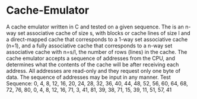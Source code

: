 # Cache-Emulator
A cache emulator written in C and tested on a given sequence. The is an n-way set associative cache of size s, with blocks or
cache lines of size l and a direct-mapped cache that corresponds to a 1-way set associative cache (n=1), and a fully associative cache that
corresponds to a n-way set associative cache with n=s/l, the number of rows (lines) in the cache. The cache emulator accepts a sequence 
of addresses from the CPU, and determines what the contents of the cache will be after receiving each address. 
All addresses are read-only and they request only one byte of data.  The sequence of addresses may be input in any manner. 
Test Sequence: 0, 4, 8, 12, 16, 20, 24, 28, 32, 36, 40, 44, 48, 52, 56, 60, 64, 68, 72,
  76, 80, 0, 4, 8, 12, 16, 71, 3, 41, 81, 39, 38, 71, 15, 39, 11, 51, 57, 41


